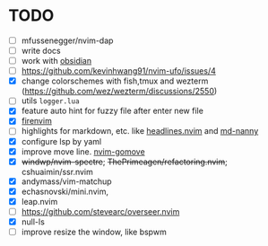 # TODO
- [ ] mfussenegger/nvim-dap
- [ ] write docs
- [ ] work with [obsidian](https://github.com/epwalsh/obsidian.nvim)
- [ ] <https://github.com/kevinhwang91/nvim-ufo/issues/4>
- [x] change colorschemes with fish,tmux and wezterm (https://github.com/wez/wezterm/discussions/2550)
- [ ] utils `logger.lua`
- [x] feature auto hint for fuzzy file after enter new file
- [x] [firenvim](https://github.com/glacambre/firenvim)
- [ ] highlights for markdown, etc. like [headlines.nvim](https://github.com/lukas-reineke/headlines.nvim) and [md-nanny](https://github.com/nvim-zh/md-nanny)
- [x] configure lsp by yaml
- [x] improve move line. [nvim-gomove](https://github.com/booperlv/nvim-gomove)
- [x] ~~windwp/nvim-spectre~~; ~~ThePrimeagen/refactoring.nvim~~; cshuaimin/ssr.nvim
- [x] andymass/vim-matchup
- [x] echasnovski/mini.nvim,
- [x] leap.nvim
- [ ] https://github.com/stevearc/overseer.nvim
- [x] null-ls
- [ ] improve resize the window, like bspwm
